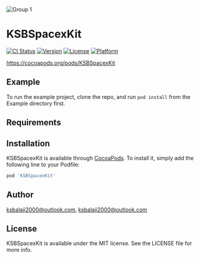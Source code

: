 ![Group 1](https://user-images.githubusercontent.com/51410810/88533915-a7276b80-d024-11ea-9f59-4c6546f7da4d.png)


# KSBSpacexKit

[![CI Status](https://img.shields.io/travis/ksbalaji2000@outlook.com/KSBSpacexKit.svg?style=flat)](https://travis-ci.org/ksbalaji2000@outlook.com/KSBSpacexKit)
[![Version](https://img.shields.io/cocoapods/v/KSBSpacexKit.svg?style=flat)](https://cocoapods.org/pods/KSBSpacexKit)
[![License](https://img.shields.io/cocoapods/l/KSBSpacexKit.svg?style=flat)](https://cocoapods.org/pods/KSBSpacexKit)
[![Platform](https://img.shields.io/cocoapods/p/KSBSpacexKit.svg?style=flat)](https://cocoapods.org/pods/KSBSpacexKit)

https://cocoapods.org/pods/KSBSpacexKit

## Example

To run the example project, clone the repo, and run `pod install` from the Example directory first.

## Requirements

## Installation

KSBSpacexKit is available through [CocoaPods](https://cocoapods.org). To install
it, simply add the following line to your Podfile:

```ruby
pod 'KSBSpacexKit'
```

## Author

ksbalaji2000@outlook.com, ksbalaji2000@outlook.com

## License

KSBSpacexKit is available under the MIT license. See the LICENSE file for more info.
